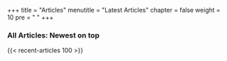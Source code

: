 +++
title = "Articles"
menutitle = "Latest Articles"
chapter = false
weight = 10
pre = "<i class='fa fa-rss'></i>	"
+++

### All Articles: Newest on top
{{< recent-articles 100 >}}
